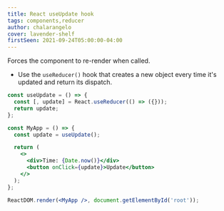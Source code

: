 ```yaml
---
title: React useUpdate hook
tags: components,reducer
author: chalarangelo
cover: lavender-shelf
firstSeen: 2021-09-24T05:00:00-04:00
---
```


Forces the component to re-render when called.

- Use the `useReducer()` hook that creates a new object every time it's updated and return its dispatch.

```jsx
const useUpdate = () => {
  const [, update] = React.useReducer(() => ({}));
  return update;
};
```

```jsx
const MyApp = () => {
  const update = useUpdate();

  return (
    <>
      <div>Time: {Date.now()}</div>
      <button onClick={update}>Update</button>
    </>
  );
};

ReactDOM.render(<MyApp />, document.getElementById('root'));
```
